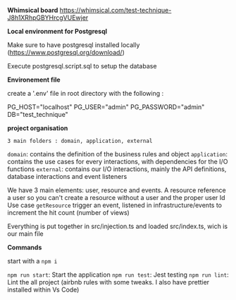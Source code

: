 **Whimsical board**
https://whimsical.com/test-technique-J8h1XRhpGBYHrcgVUEwjer

**Local environment for Postgresql**

Make sure to have postgresql installed locally (https://www.postgresql.org/download/)

Execute postgresql.script.sql to setup the database

**Environement file**

create a '.env' file in root directory with the following :

PG_HOST="localhost"
PG_USER="admin"
PG_PASSWORD="admin"
DB="test_technique"

**project organisation**

`3 main folders : domain, application, external`

`domain`: contains the definition of the business rules and object
`application`: contains the use cases for every interactions, with dependencies for the I/O functions
`external`: contains our I/O interactions, mainly the API definitions, database interactions and event listeners

We have 3 main elements: user, resource and events.
A resource reference a user so you can't create a resource without a user and the proper user Id
Use case `getResource` trigger an event, listened in infrastructure/events to increment the hit count (number of views)

Everything is put together in src/injection.ts and loaded src/index.ts, wich is our main file

**Commands**

start with a `npm i`

`npm run start`: Start the application
`npm run test`: Jest testing
`npm run lint`: Lint the all project (airbnb rules with some tweaks. I also have prettier installed within Vs Code)
